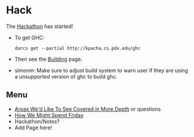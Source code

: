 # Hack



The [Hackathon](hackathon) has started!


- To get GHC:

  ```wiki
  darcs get --partial http://kpacha.cs.pdx.edu/ghc
  ```

- Then see the [Building](building) page.
- simonm: Make sure to adjust build system to warn user if they are using a unsupported version of ghc to build ghc.

## Menu


- [Areas We'd Like To See Covered in More Depth](more-depth) or questions
- [How We Might Spend Friday](friday-ideas)
- Hackathon/Notes?
- Add Page here!
